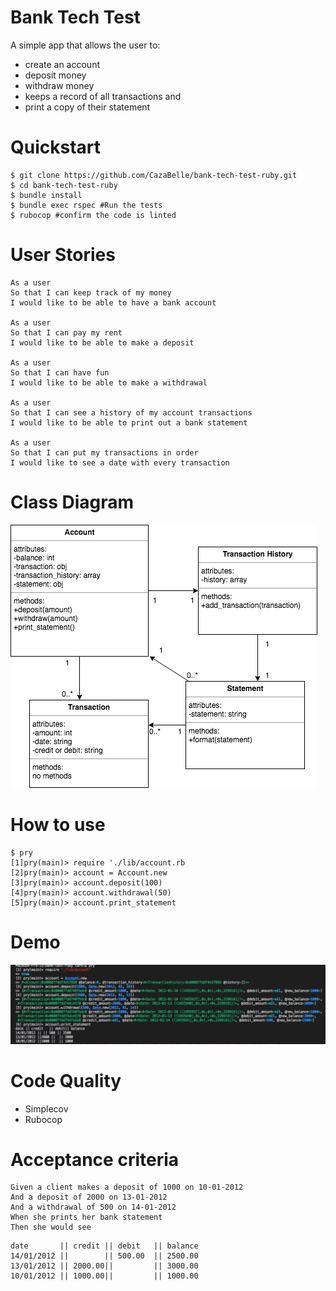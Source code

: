 # Bank Tech Test 
A simple app that allows the user to: 
* create an account
* deposit money
* withdraw money
* keeps a record of all transactions and 
* print a copy of their statement

# Quickstart
```
$ git clone https://github.com/CazaBelle/bank-tech-test-ruby.git
$ cd bank-tech-test-ruby
$ bundle install 
$ bundle exec rspec #Run the tests
$ rubocop #confirm the code is linted
```

# User Stories 
```
As a user 
So that I can keep track of my money
I would like to be able to have a bank account 

As a user
So that I can pay my rent
I would like to be able to make a deposit

As a user
So that I can have fun
I would like to be able to make a withdrawal

As a user
So that I can see a history of my account transactions
I would like to be able to print out a bank statement

As a user 
So that I can put my transactions in order
I would like to see a date with every transaction
```

# Class Diagram
![](images/bank-tech-test.png)

# How to use
```
$ pry
[1]pry(main)> require './lib/account.rb
[2]pry(main)> account = Account.new
[3]pry(main)> account.deposit(100)
[4]pry(main)> account.withdrawal(50)
[5]pry(main)> account.print_statement
```

# Demo
![](images/bank-tech-test-pry.png)

# Code Quality 
* Simplecov
* Rubocop

# Acceptance criteria
```
Given a client makes a deposit of 1000 on 10-01-2012
And a deposit of 2000 on 13-01-2012
And a withdrawal of 500 on 14-01-2012
When she prints her bank statement
Then she would see
```
```
date       || credit || debit   || balance
14/01/2012 ||        || 500.00  || 2500.00
13/01/2012 || 2000.00||         || 3000.00
10/01/2012 || 1000.00||         || 1000.00
```